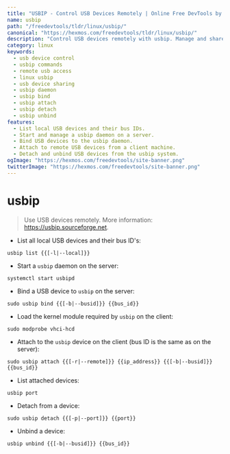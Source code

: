 ```yaml
---
title: "USBIP - Control USB Devices Remotely | Online Free DevTools by Hexmos"
name: usbip
path: "/freedevtools/tldr/linux/usbip/"
canonical: "https://hexmos.com/freedevtools/tldr/linux/usbip/"
description: "Control USB devices remotely with usbip. Manage and share USB devices across networks using command-line instructions. Free online tool, no registration required."
category: linux
keywords:
  - usb device control
  - usbip commands
  - remote usb access
  - linux usbip
  - usb device sharing
  - usbip daemon
  - usbip bind
  - usbip attach
  - usbip detach
  - usbip unbind
features:
  - List local USB devices and their bus IDs.
  - Start and manage a usbip daemon on a server.
  - Bind USB devices to the usbip daemon.
  - Attach to remote USB devices from a client machine.
  - Detach and unbind USB devices from the usbip system.
ogImage: "https://hexmos.com/freedevtools/site-banner.png"
twitterImage: "https://hexmos.com/freedevtools/site-banner.png"
---
```


# usbip

> Use USB devices remotely.
> More information: <https://usbip.sourceforge.net>.

- List all local USB devices and their bus ID's:

`usbip list {{[-l|--local]}}`

- Start a `usbip` daemon on the server:

`systemctl start usbipd`

- Bind a USB device to `usbip` on the server:

`sudo usbip bind {{[-b|--busid]}} {{bus_id}}`

- Load the kernel module required by `usbip` on the client:

`sudo modprobe vhci-hcd`

- Attach to the `usbip` device on the client (bus ID is the same as on the server):

`sudo usbip attach {{[-r|--remote]}} {{ip_address}} {{[-b|--busid]}} {{bus_id}}`

- List attached devices:

`usbip port`

- Detach from a device:

`sudo usbip detach {{[-p|--port]}} {{port}}`

- Unbind a device:

`usbip unbind {{[-b|--busid]}} {{bus_id}}`
